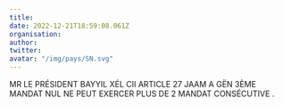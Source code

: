 ```yaml
---
title: 
date: 2022-12-21T18:59:08.061Z
organisation: 
author: 
twitter: 
avatar: "/img/pays/SN.svg"
---
```


MR LE PRÉSIDENT BAYYIL XÉL CII ARTICLE 27 JAAM A GËN 3ÈME MANDAT NUL NE PEUT EXERCER PLUS DE 2 MANDAT CONSÉCUTIVE .